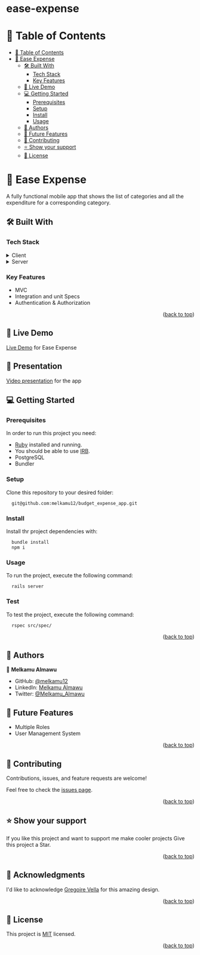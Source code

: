 # ease-expense

<a name="readme-top"></a>

# 📗 Table of Contents

- [📗 Table of Contents](#-table-of-contents)
- [📖 Ease Expense ](#-ease-expense-)
  - [🛠 Built With ](#-built-with-)
    - [Tech Stack ](#tech-stack-)
    - [Key Features ](#key-features-)
  - [🚀 Live Demo ](#live-demo)
  - [💻 Getting Started ](#-getting-started-)
    - [Prerequisites](#prerequisites)
    - [Setup](#setup)
    - [Install](#install)
    - [Usage ](#usage-)
  - [👥 Authors ](#-authors-)
  - [🔭 Future Features ](#-future-features-)
  - [🤝 Contributing ](#-contributing-)
  - [⭐️ Show your support ](#️-show-your-support-)
  - [📝 License ](#-license-)

<!-- PROJECT DESCRIPTION -->

# 📖 Ease Expense <a name="ease-expense"></a>

A fully functional mobile app that shows the list of categories and all the expenditure for a corresponding category.

## 🛠 Built With <a name="built-with"></a>

### Tech Stack <a name="tech-stack"></a>

<details>
  <summary>Client</summary>
  <ul> 
    <li><a href="https://www.ruby-lang.org/en/">HTML</a></li>
    <li><a href="https://www.ruby-lang.org/en/">CSS</a></li>
    <li><a href="https://www.ruby-lang.org/en/">Javascript</a></li>
  </ul>
</details>

<details>
  <summary>Server</summary>
  <ul> 
    <li><a href="https://www.ruby-lang.org/en/">Ruby</a></li>
    <li><a href="https://www.ruby-lang.org/en/">Rails</a></li>
    <li><a href="https://www.ruby-lang.org/en/">PostgreSql</a></li>
  </ul>
</details>

<!-- Features -->

### Key Features <a name="key-features"></a>

- MVC
- Integration and unit Specs
- Authentication & Authorization

<p align="right">(<a href="#readme-top">back to top</a>)</p>

## 🚀 Live Demo <a name="live-demo"></a>
[Live Demo](https://budget-expense-app-un7r.onrender.com/users/sign_in) for Ease Expense

## 🚀 Presentation 
[Video presentation](https://drive.google.com/file/d/154sLkoQ1zEM3aLbAcZiHhgp3spE7djx6/view?usp=sharing) for the app

<!-- GETTING STARTED -->

## 💻 Getting Started <a name="getting-started"></a>

### Prerequisites

In order to run this project you need:

- [Ruby](https://www.ruby-lang.org/en/) installed and running.
- You should be able to use [IRB](<https://en.wikipedia.org/wiki/Ruby_(programming_language)#Features>).
- PostgreSQL
- Bundler

### Setup

Clone this repository to your desired folder:

```
  git@github.com:melkamu12/budget_expense_app.git
```

### Install

Install thr project dependencies with:

```
  bundle install
  npm i
```

### Usage <a name="usage"></a>

To run the project, execute the following command:

```
  rails server
```

### Test <a name="test"></a>

To test the project, execute the following command:

```
  rspec src/spec/
```

<p align="right">(<a href="#readme-top">back to top</a>)</p>

<!-- AUTHORS -->

## 👥 Authors <a name="authors"></a>

👤 **Melkamu Almawu**

- GitHub: [@melkamu12](https://github.com/melkamu12)
- LinkedIn: [Melkamu Almawu](https://www.linkedin.com/in/melkamu-almawu/)
- Twitter: [@Melkamu_Almawu](https://twitter.com/Melkamu_Almawu)

<!-- FUTURE FEATURES -->

## 🔭 Future Features <a name="future-features"></a>

- Multiple Roles
- User Management System

<p align="right">(<a href="#readme-top">back to top</a>)</p>

<!-- CONTRIBUTING -->

## 🤝 Contributing <a name="contributing"></a>

Contributions, issues, and feature requests are welcome!

Feel free to check the [issues page](https://github.com/rubydevi/ease-expense/issues).

<p align="right">(<a href="#readme-top">back to top</a>)</p>

<!-- SUPPORT -->

## ⭐️ Show your support <a name="support"></a>

If you like this project and want to support me make cooler projects Give this project a Star.

<p align="right">(<a href="#readme-top">back to top</a>)</p>

## 🙏 Acknowledgments <a name="acknowledgement"></a>

I'd like to acknowledge [Gregoire Vella](https://www.behance.net/gallery/19759151/Snapscan-iOs-design-and-branding?tracking_source=) for this amazing design.

<p align="right">(<a href="#readme-top">back to top</a>)</p>

<!-- LICENSE -->

## 📝 License <a name="license"></a>

This project is [MIT](./LICENSE) licensed.

<p align="right">(<a href="#readme-top">back to top</a>)</p>
